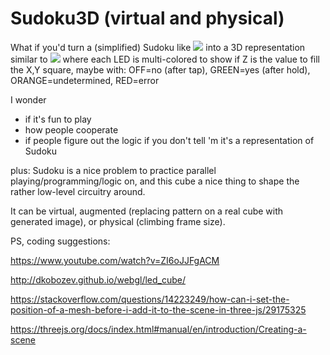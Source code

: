 # Sudoku3D (virtual and physical)

What if you'd turn a (simplified) Sudoku like
<img src="https://i.pinimg.com/736x/29/3d/8d/293d8d80dd44ca8d8f4acc24639d0e40--sudoku-kinder-sudoku-for-kids.jpg">
into a 3D representation similar to
<img src="https://i.ebayimg.com/images/g/R3wAAOSwvuhbmLbn/s-l300.jpg">
where each LED is multi-colored to show if Z is the value to fill the X,Y square, maybe with: OFF=no (after tap), GREEN=yes (after hold), ORANGE=undetermined, RED=error

I wonder
- if it's fun to play
- how people cooperate
- if people figure out the logic if you don't tell 'm it's a representation of Sudoku

plus: Sudoku is a nice problem to practice parallel playing/programming/logic on, and this cube a nice thing to shape the rather low-level circuitry around.

It can be virtual, augmented (replacing pattern on a real cube with generated image), or physical (climbing frame size).

PS, coding suggestions:

https://www.youtube.com/watch?v=ZI6oJJFgACM

http://dkobozev.github.io/webgl/led_cube/

https://stackoverflow.com/questions/14223249/how-can-i-set-the-position-of-a-mesh-before-i-add-it-to-the-scene-in-three-js/29175325

https://threejs.org/docs/index.html#manual/en/introduction/Creating-a-scene
